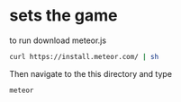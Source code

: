 # sets the game


to run download meteor.js

```bash
curl https://install.meteor.com/ | sh
```
Then navigate to the this directory and type
 ```bash
 meteor
 ```